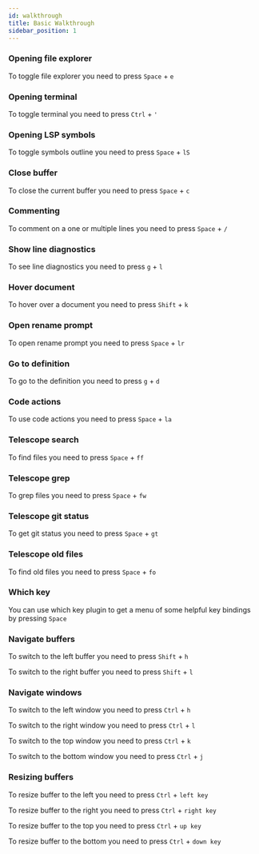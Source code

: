 ```yaml
---
id: walkthrough
title: Basic Walkthrough
sidebar_position: 1
---
```


### Opening file explorer

To toggle file explorer you need to press `Space` + `e`

### Opening terminal

To toggle terminal you need to press `Ctrl` + `'`

### Opening LSP symbols

To toggle symbols outline you need to press `Space` + `lS`

### Close buffer

To close the current buffer you need to press `Space` + `c`

### Commenting

To comment on a one or multiple lines you need to press `Space` + `/`

### Show line diagnostics

To see line diagnostics you need to press `g` + `l`

### Hover document

To hover over a document you need to press `Shift` + `k`

### Open rename prompt

To open rename prompt you need to press `Space` + `lr`

### Go to definition

To go to the definition you need to press `g` + `d`

### Code actions

To use code actions you need to press `Space` + `la`

### Telescope search

To find files you need to press `Space` + `ff`

### Telescope grep

To grep files you need to press `Space` + `fw`

### Telescope git status

To get git status you need to press `Space` + `gt`

### Telescope old files

To find old files you need to press `Space` + `fo`

### Which key

You can use which key plugin to get a menu of some helpful key bindings by pressing `Space`

### Navigate buffers

To switch to the left buffer you need to press `Shift` + `h`

To switch to the right buffer you need to press `Shift` + `l`

### Navigate windows

To switch to the left window you need to press `Ctrl` + `h`

To switch to the right window you need to press `Ctrl` + `l`

To switch to the top window you need to press `Ctrl` + `k`

To switch to the bottom window you need to press `Ctrl` + `j`

### Resizing buffers

To resize buffer to the left you need to press `Ctrl` + `left key`

To resize buffer to the right you need to press `Ctrl` + `right key`

To resize buffer to the top you need to press `Ctrl` + `up key`

To resize buffer to the bottom you need to press `Ctrl` + `down key`
